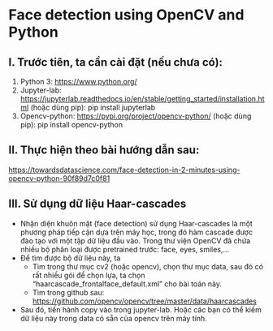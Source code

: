 # **Face detection using OpenCV and Python**

## **I. Trước tiên, ta cần cài đặt (nếu chưa có):**
  1. Python 3: https://www.python.org/
  2. Jupyter-lab: https://jupyterlab.readthedocs.io/en/stable/getting_started/installation.html
  (hoặc dùng pip): pip install jupyterlab
  3. Opencv-python: https://pypi.org/project/opencv-python/
  (hoặc dùng pip): pip install opencv-python
  
## **II. Thực hiện theo bài hướng dẫn sau:**
https://towardsdatascience.com/face-detection-in-2-minutes-using-opencv-python-90f89d7c0f81

## **III. Sử dụng dữ liệu Haar-cascades**
- Nhận diện khuôn mặt (face detection) sử dụng Haar-cascades là một phương pháp tiếp cận dựa trên máy học, trong đó hàm cascade được đào tạo với một tập dữ liệu đầu vào. Trong thư viện OpenCV đã chứa nhiều bộ phân loại được pretrained trước: face, eyes, smiles,…
- Để tìm được bộ dữ liệu này, ta
  - Tìm trong thư mục cv2 (hoặc opencv), chọn thư mục data, sau đó có rất nhiều gói để chọn lựa, ta chọn “haarcascade_frontalface_default.xml” cho bài toán này.
  - Tìm trong github sau: https://github.com/opencv/opencv/tree/master/data/haarcascades
- Sau đó, tiến hành copy vào trong jupyter-lab. Hoặc các bạn có thể kiếm dữ liệu này trong data có sẵn của opencv trên máy tính.
